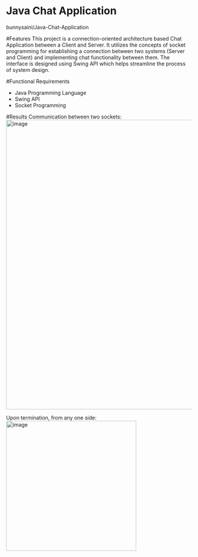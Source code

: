 # Java Chat Application
bunnysaini/Java-Chat-Application

#Features
This project is a connection-oriented architecture based Chat Application between a Client and Server. It utilizes the concepts of socket programming for establishing a connection between two systems (Server and Client) and implementing chat functionality between them. The interface is designed using Swing API which helps streamline the process of system design. 

#Functional Requirements
- Java Programming Language
- Swing API
- Socket Programming

#Results
Communication between two sockets:
<img width="786" alt="image" src="https://user-images.githubusercontent.com/83510385/188265908-7feae64c-b8e8-4cc4-859d-adc758d9d73e.png">

Upon termination, from any one side: 
<img width="353" alt="image" src="https://user-images.githubusercontent.com/83510385/188265916-c52fdc8f-ee5a-45eb-bd0c-989a0af4b380.png">
